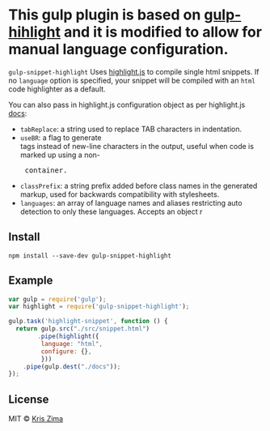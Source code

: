 # This gulp plugin is based on [gulp-hihlight](http://github.com/johannestroeger/gulp-highlight) and it is modified to allow for manual language configuration.

`gulp-snippet-highlight` Uses [highlight.js](https://highlightjs.org/) to compile single html snippets. If no `language` option is specified, your snippet will be compiled with an `html` code highlighter as a default.

You can also pass in highlight.js configuration object as per highlight.js [docs](http://highlightjs.readthedocs.org/en/latest/api.html#configure-options):
- `tabReplace`: a string used to replace TAB characters in indentation.
- `useBR`: a flag to generate <br> tags instead of new-line characters in the output, useful when code is marked up using a non-<pre> container.
- `classPrefix`: a string prefix added before class names in the generated markup, used for backwards compatibility with stylesheets.
- `languages`: an array of language names and aliases restricting auto detection to only these languages.
Accepts an object r

## Install

```
npm install --save-dev gulp-snippet-highlight
```


## Example

```js
var gulp = require('gulp');
var highlight = require('gulp-snippet-highlight');

gulp.task('highlight-snippet', function () {
  return gulp.src("./src/snippet.html")
        .pipe(highlight({
         language: "html",
         configure: {},
         }))
    .pipe(gulp.dest("./docs"));
});

```

## License

MIT © [Kris Zima](https://github.com/kzima)

